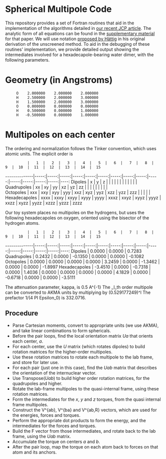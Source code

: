 # Spherical Multipole Code

This repository provides a set of Fortran routines that aid in the implementation of the algorithms detailed in [our recent JCP article](http://scitation.aip.org/content/aip/journal/jcp/140/18/10.1063/1.4873920).  The analytic form of all equations can be found in the [supplementary material](ftp://ftp.aip.org/epaps/journ_chem_phys/E-JCPSA6-140-005418) for that paper.  We will use notation [proposed by Hättig](http://dx.doi.org/10.1016/S0009-2614(97)00206-6) in his original derivation of the unscreened method.  To aid in the debugging of these routines' implementation, we provide detailed output showing the intermediates involved for a hexadecapole-bearing water dimer, with the following parameters.

Geometry (in Angstroms)
=======================

         O    2.000000    2.000000    2.000000
         H    2.500000    2.000000    3.000000
         H    1.500000    2.000000    3.000000
         O    0.000000    0.000000    0.000000
         H    0.500000    0.000000    1.000000
         H   -0.500000    0.000000    1.000000

Multipoles on each center
=========================

The ordering and normalization follows the Tinker convention, which uses atomic units.  The explicit order is

              |   1  |   2  |   3  |   4  |   5  |   6  |   7  |   8  |   9  |  10  |  11  |  12  |  13  |  14  |  15 
--------------|-----:|-----:|-----:|-----:|-----:|-----:|-----:|-----:|-----:|-----:|-----:|-----:|-----:|-----:|----:
Dipoles       |    x |    y |    z |      |      |      |      |      |      |      |      |      |      |      |     
Quadrupoles   |   xx |   xy |   yy |   xz |   yz |   zz |      |      |      |      |      |      |      |      |     
Octopoles     |  xxx |  xxy |  xyy |  yyy |  xxz |  xyz |  yyz |  xzz |  yzz |  zzz |      |      |      |      |     
Hexadecapoles | xxxx | xxxy | xxyy | xyyy | yyyy | xxxz | xxyz | xyyz | yyyz | xxzz | xyzz | yyzz | xzzz | yzzz | zzzz

Our toy system places no multipoles on the hydrogens, but uses the following hexadecapoles on oxygen, oriented using the bisector of the hydrogen atoms.

              |   1  |   2  |   3  |   4  |   5  |   6  |   7  |   8  |   9  |  10  |  11  |  12  |  13  |  14  |  15 
--------------|-----:|-----:|-----:|-----:|-----:|-----:|-----:|-----:|-----:|-----:|-----:|-----:|-----:|-----:|----:
Dipoles       |  0.0000 | 0.0000 |  0.7283
Quadrupoles   |  0.2432 | 0.0000 | -0.1350 | 0.0000 | 0.0000 | -0.1082
Octopoles     |  0.0000 | 0.0000 |  0.0000 | 0.0000 | 3.2459 |  0.0000 | -1.3462 | 0.0000 | 0.0000 | -1.8997
Hexadecapoles | -3.4510 | 0.0000 | -0.7318 | 0.0000 | 1.4036 |  0.0000 |  0.0000 | 0.0000 | 0.0000 |  4.1829 | 0.0000 | -0.6718 | 0.0000 | 0.0000 | -3.5111

The attenuation parameter, kappa, is 0.5 A^{-1}
The _l_th order multipole can be converted to AKMA units by multiplying by (0.529177249)^l
The prefactor 1/(4 PI Epsilon_0) is 332.0716.


## Procedure

 - Parse Cartesian moments, convert to appropriate units (we use AKMA), and take linear combinations to form sphericals.
 - Before the pair loops, find the local orientation matrix _Ua_ that orients each center, _a_.
 - For each center, use the _U_ matrix (which rotates dipoles) to build rotation matrices for the higher-order multipoles.
 - Use these rotation matrices to rotate each multipole to the lab frame, and store for later use.
 - For each pair (just one in this case), find the _Uab_ matrix that describes the orientation of the internuclear vector.
 - Use Transpose(_Uab_) to build higher order rotation matrices, for the quadrupoles and higher.
 - Rotate the lab-frame multipoles to the quasi-internal frame, using these rotation matrices.
 - Form the intermediates for the _x_, _y_ and _z_ torques, from the quasi internal frame multipoles.
 - Construct the V^{ab}, V^{ba} and V^{ab,R} vectors, which are used for the energies, forces and torques.
 - Perform the appropriate dot products to form the energy, and the intermediates for the forces and torques.
 - Build the F vector from those intermediates, and rotate back to the lab frame, using the _Uab_ matrix.
 - Accumulate the torque on centers _a_ and _b_.
 - After the pair loop, map the torque on each atom back to forces on that atom and its anchors.
